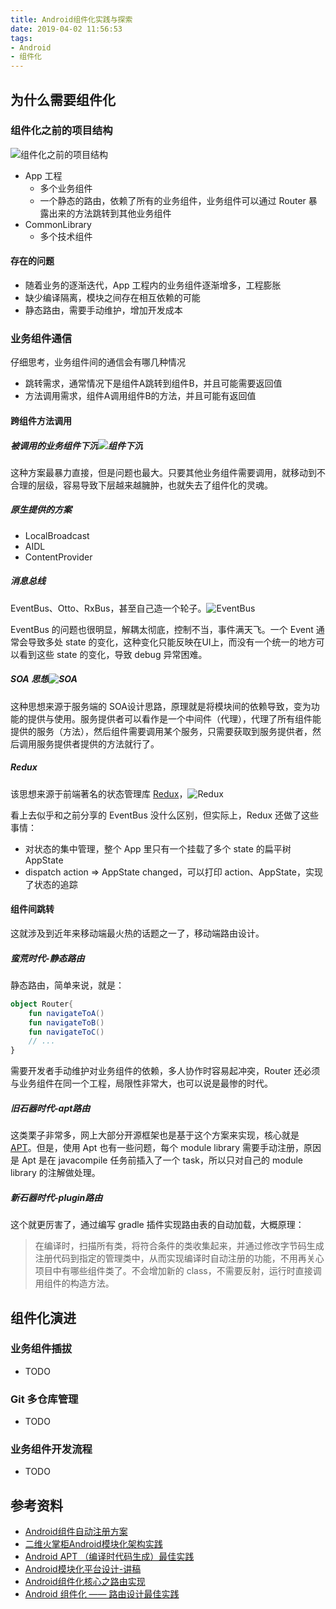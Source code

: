 ```yaml
---
title: Android组件化实践与探索
date: 2019-04-02 11:56:53
tags:
- Android
- 组件化
---
```


## 为什么需要组件化

### 组件化之前的项目结构

![组件化之前的项目结构](http://assets.processon.com/chart_image/5ca44870e4b035b243c08eab.png)

- App 工程
  - 多个业务组件
  - 一个静态的路由，依赖了所有的业务组件，业务组件可以通过 Router 暴露出来的方法跳转到其他业务组件
- CommonLibrary
  - 多个技术组件

<!-- more -->

#### 存在的问题

- 随着业务的逐渐迭代，App 工程内的业务组件逐渐增多，工程膨胀
- 缺少编译隔离，模块之间存在相互依赖的可能
- 静态路由，需要手动维护，增加开发成本

### 业务组件通信

仔细思考，业务组件间的通信会有哪几种情况

- 跳转需求，通常情况下是组件A跳转到组件B，并且可能需要返回值
- 方法调用需求，组件A调用组件B的方法，并且可能有返回值

#### 跨组件方法调用

##### 被调用的业务组件下沉![组件下沉](http://assets.processon.com/chart_image/5ca46752e4b08743436256b6.png)

这种方案最暴力直接，但是问题也最大。只要其他业务组件需要调用，就移动到不合理的层级，容易导致下层越来越臃肿，也就失去了组件化的灵魂。

##### 原生提供的方案

- LocalBroadcast
- AIDL
- ContentProvider

##### 消息总线

EventBus、Otto、RxBus，甚至自己造一个轮子。![EventBus](http://assets.processon.com/chart_image/5ca469cce4b0874343625ea8.png)

EventBus 的问题也很明显，解耦太彻底，控制不当，事件满天飞。一个 Event 通常会导致多处 state 的变化，这种变化只能反映在UI上，而没有一个统一的地方可以看到这些 state 的变化，导致 debug 异常困难。

##### SOA 思想![SOA](http://assets.processon.com/chart_image/5ca46d75e4b031d0225bfc60.png)

这种思想来源于服务端的 SOA设计思路，原理就是将模块间的依赖导致，变为功能的提供与使用。服务提供者可以看作是一个中间件（代理），代理了所有组件能提供的服务（方法），然后组件需要调用某个服务，只需要获取到服务提供者，然后调用服务提供者提供的方法就行了。

##### Redux

该思想来源于前端著名的状态管理库 [Redux](<https://www.redux.org.cn/>)，![Redux](http://assets.processon.com/chart_image/5ca471e0e4b034408dec0606.png)

看上去似乎和之前分享的 EventBus 没什么区别，但实际上，Redux 还做了这些事情：

- 对状态的集中管理，整个 App 里只有一个挂载了多个 state 的扁平树 AppState
- dispatch action => AppState changed，可以打印 action、AppState，实现了状态的追踪

#### 组件间跳转

这就涉及到近年来移动端最火热的话题之一了，移动端路由设计。

##### 蛮荒时代-静态路由

静态路由，简单来说，就是：

```kotlin
object Router{
    fun navigateToA()
    fun navigateToB()
    fun navigateToC()
    // ...
}
```

需要开发者手动维护对业务组件的依赖，多人协作时容易起冲突，Router 还必须与业务组件在同一个工程，局限性非常大，也可以说是最惨的时代。

##### 旧石器时代-apt路由

这类栗子非常多，网上大部分开源框架也是基于这个方案来实现，核心就是 [APT](<https://joyrun.github.io/2016/07/19/AptHelloWorld/>)。但是，使用 Apt 也有一些问题，每个 module library 需要手动注册，原因是 Apt 是在 javacompile 任务前插入了一个 task，所以只对自己的 module library 的注解做处理。

##### 新石器时代-plugin路由

这个就更厉害了，通过编写 gradle 插件实现路由表的自动加载，大概原理：

>在编译时，扫描所有类，将符合条件的类收集起来，并通过修改字节码生成注册代码到指定的管理类中，从而实现编译时自动注册的功能，不用再关心项目中有哪些组件类了。不会增加新的 class，不需要反射，运行时直接调用组件的构造方法。

## 组件化演进

### 业务组件插拔

- TODO

### Git 多仓库管理

- TODO

### 业务组件开发流程

- TODO

## 参考资料

- [Android组件自动注册方案](<http://app.zhenzikj.com/blog/300000023/10128.html>)
- [二维火掌柜Android模块化架构实践](<https://dmanager.github.io/android/2017/12/30/androud-mo-kuai-hua/>)
- [Android APT （编译时代码生成）最佳实践](<https://joyrun.github.io/2016/07/19/AptHelloWorld/>)
- [Android模块化平台设计-讲稿](<https://xiaozhuanlan.com/topic/7095341862>)
- [Android组件化核心之路由实现](<http://www.10tiao.com/html/169/201612/2650821633/1.html>)
- [Android 组件化 —— 路由设计最佳实践](<https://www.jianshu.com/p/8a3eeeaf01e8>)
